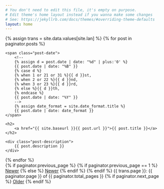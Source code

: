 ```yaml
---
# You don't need to edit this file, it's empty on purpose.
# Edit theme's home layout instead if you wanna make some changes
# See: https://jekyllrb.com/docs/themes/#overriding-theme-defaults
layout: home 
---
```


{% assign trans = site.data.values[site.lan] %}
{% for post in paginator.posts %}
<div class="well article">

    <span class="post-date">
        <!--
        {% assign d = post.date | date: "%d" | plus:'0' %}
        {{ post.date | date: "%B" }}
        {% case d %}
        {% when 1 or 21 or 31 %}{{ d }}st,
        {% when 2 or 22 %}{{ d }}nd,
        {% when 3 or 23 %}{{ d }}rd,
        {% else %}{{ d }}th,
        {% endcase %}
        {{ post.date | date: "%Y" }}
        -->
        {% assign date_format = site.date_format.title %}
        {{ post.date | date: date_format }}
    </span>
    
    <h2>
        <a href="{{ site.baseurl }}{{ post.url }}">{{ post.title }}</a>
    </h2>
    
    <div class="post-description">
        {{ post.description }}
    </div>
    
</div>
{% endfor %}

<div class="pagination">
  {% if paginator.previous_page %}
      {% if paginator.previous_page == 1 %}
        <a class="btn btn-default" href="{{ site.baseurl}}/index.html" class="previous">Newer</a>
      {% else %}
        <a class="btn btn-default" href="{{ site.baseurl}}/page{{ paginator.previous_page }}" class="previous">Newer</a>
      {% endif %}
  {% endif %}
  <span class="page_number ">{{ trans.page }}: {{ paginator.page }} of {{ paginator.total_pages }}</span>
  {% if paginator.next_page %}
    <a class="btn btn-default" href="{{ site.baseurl}}/page{{ paginator.next_page }}" class="next">Older</a>
  {% endif %}
</div>

